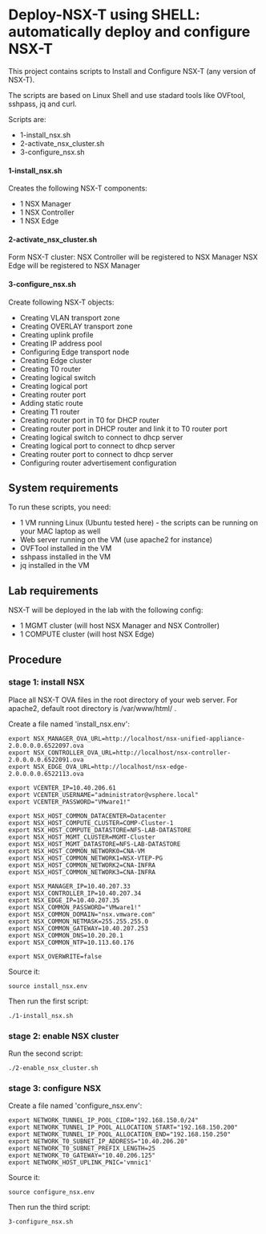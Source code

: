 # Deploy-NSX-T using SHELL: automatically deploy and configure NSX-T
This project contains scripts to Install and Configure NSX-T (any version of NSX-T).

The scripts are based on Linux Shell and use stadard tools like OVFtool, sshpass, jq and curl.

Scripts are:
* 1-install_nsx.sh
* 2-activate_nsx_cluster.sh
* 3-configure_nsx.sh

#### 1-install_nsx.sh
Creates the following NSX-T components:
* 1 NSX Manager
* 1 NSX Controller
* 1 NSX Edge

#### 2-activate_nsx_cluster.sh
Form NSX-T cluster:
NSX Controller will be registered to NSX Manager
NSX Edge will be registered to NSX Manager

#### 3-configure_nsx.sh
Create following NSX-T objects:
* Creating VLAN transport zone
* Creating OVERLAY transport zone
* Creating uplink profile
* Creating IP address pool
* Configuring Edge transport node
* Creating Edge cluster
* Creating T0 router
* Creating logical switch
* Creating logical port
* Creating router port
* Adding static route
* Creating T1 router
* Creating router port in T0 for DHCP router
* Creating router port in DHCP router and link it to T0 router port
* Creating logical switch to connect to dhcp server
* Creating logical port to connect to dhcp server
* Creating router port to connect to dhcp server
* Configuring router advertisement configuration


## System requirements
To run these scripts, you need:
* 1 VM running Linux (Ubuntu tested here) - the scripts can be running on your MAC laptop as well
* Web server running on the VM (use apache2 for instance)
* OVFTool installed in the VM
* sshpass installed in the VM
* jq installed in the VM

## Lab requirements
NSX-T will be deployed in the lab with the following config:
* 1 MGMT cluster (will host NSX Manager and NSX Controller)
* 1 COMPUTE cluster (will host NSX Edge)


## Procedure
### stage 1: install NSX


Place all NSX-T OVA files in the root directory of your web server.
For apache2, default root directory is /var/www/html/ .

Create a file named 'install_nsx.env':
```
export NSX_MANAGER_OVA_URL=http://localhost/nsx-unified-appliance-2.0.0.0.0.6522097.ova
export NSX_CONTROLLER_OVA_URL=http://localhost/nsx-controller-2.0.0.0.0.6522091.ova
export NSX_EDGE_OVA_URL=http://localhost/nsx-edge-2.0.0.0.0.6522113.ova

export VCENTER_IP=10.40.206.61
export VCENTER_USERNAME="administrator@vsphere.local"
export VCENTER_PASSWORD="VMware1!"

export NSX_HOST_COMMON_DATACENTER=Datacenter
export NSX_HOST_COMPUTE_CLUSTER=COMP-Cluster-1
export NSX_HOST_COMPUTE_DATASTORE=NFS-LAB-DATASTORE
export NSX_HOST_MGMT_CLUSTER=MGMT-Cluster
export NSX_HOST_MGMT_DATASTORE=NFS-LAB-DATASTORE
export NSX_HOST_COMMON_NETWORK0=CNA-VM
export NSX_HOST_COMMON_NETWORK1=NSX-VTEP-PG
export NSX_HOST_COMMON_NETWORK2=CNA-INFRA
export NSX_HOST_COMMON_NETWORK3=CNA-INFRA

export NSX_MANAGER_IP=10.40.207.33
export NSX_CONTROLLER_IP=10.40.207.34
export NSX_EDGE_IP=10.40.207.35
export NSX_COMMON_PASSWORD="VMware1!"
export NSX_COMMON_DOMAIN="nsx.vmware.com"
export NSX_COMMON_NETMASK=255.255.255.0
export NSX_COMMON_GATEWAY=10.40.207.253
export NSX_COMMON_DNS=10.20.20.1
export NSX_COMMON_NTP=10.113.60.176

export NSX_OVERWRITE=false
```

Source it:
```
source install_nsx.env
```

Then run the first script:
```
./1-install_nsx.sh
```


### stage 2: enable NSX cluster

Run the second script:
```
./2-enable_nsx_cluster.sh
```


### stage 3: configure NSX

Create a file named 'configure_nsx.env':
```
export NETWORK_TUNNEL_IP_POOL_CIDR="192.168.150.0/24"
export NETWORK_TUNNEL_IP_POOL_ALLOCATION_START="192.168.150.200"
export NETWORK_TUNNEL_IP_POOL_ALLOCATION_END="192.168.150.250"
export NETWORK_T0_SUBNET_IP_ADDRESS="10.40.206.20"
export NETWORK_T0_SUBNET_PREFIX_LENGTH=25
export NETWORK_T0_GATEWAY="10.40.206.125"
export NETWORK_HOST_UPLINK_PNIC='vmnic1'
```

Source it:
```
source configure_nsx.env
```

Then run the third script:
```
3-configure_nsx.sh
```

#

